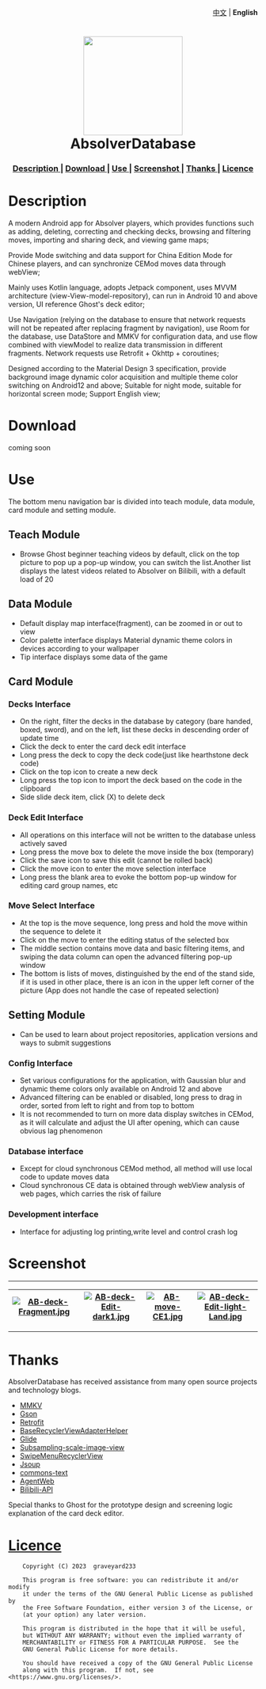 <p align="right">
    <a href="https://www.github.com/graveyard233/AbsolverDatabase">中文</a>
    <span> | </span>
    <strong>English</strong>
</p>

<h1 align="center">
    <img src="https://i.postimg.cc/6QbkhKJy/AB-1.png" width="200">
    <br>AbsolverDatabase<br>
</h1>

<div align="center">
    <h3>
    <a href="https://github.com/graveyard233/AbsolverDatabase/blob/master/README_EN.md#description">
    Description
    </a>
    <span> | </span>
    <a href="https://github.com/graveyard233/AbsolverDatabase/blob/master/README_EN.md#download">
    Download
    </a>
    <span> | </span>
    <a href="https://github.com/graveyard233/AbsolverDatabase/blob/master/README_EN.md#use">
    Use
    </a>
    <span> | </span>
    <a href="https://github.com/graveyard233/AbsolverDatabase/blob/master/README_EN.md#screenshot">
    Screenshot
    </a>
    <span> | </span>
    <a href="https://github.com/graveyard233/AbsolverDatabase/blob/master/README_EN.md#thanks">
    Thanks
    </a>
    <span> | </span>
    <a href="https://github.com/graveyard233/AbsolverDatabase/blob/master/README_EN.md#licence">
    Licence
    </a>
    </h3>
</div>

# Description

A modern Android app for Absolver players, which provides functions such as adding, deleting, correcting and checking decks, browsing and filtering moves, importing and sharing deck, and viewing game maps;

Provide Mode switching and data support for China Edition Mode for Chinese players, and can synchronize CEMod moves data through webView;

Mainly uses Kotlin language, adopts Jetpack component, uses MVVM architecture (view-View-model-repository), can run in Android 10 and above version, UI reference Ghost's deck editor;

Use Navigation (relying on the database to ensure that network requests will not be repeated after replacing fragment by navigation), use Room for the database, use DataStore and MMKV for configuration data, and use flow combined with viewModel to realize data transmission in different fragments. Network requests use Retrofit + Okhttp + coroutines;

Designed according to the Material Design 3 specification, provide background image dynamic color acquisition and multiple theme color switching on Android12 and above; Suitable for night mode, suitable for horizontal screen mode; Support English view;

# Download

<a>coming soon</a>

# Use

The bottom menu navigation bar is divided into teach module, data module, card module and setting module. 
## Teach Module
- Browse Ghost beginner teaching videos by default, click on the top picture to pop up a pop-up window, you can switch the list.Another list displays the latest videos related to Absolver on Bilibili, with a default load of 20

## Data Module
- Default display map interface(fragment), can be zoomed in or out to view
- Color palette interface displays Material dynamic theme colors in devices according to your wallpaper
- Tip interface displays some data of the game

## Card Module

### Decks Interface
- On the right, filter the decks in the database by category (bare handed, boxed, sword), and on the left, list these decks in descending order of update time
- Click the deck to enter the card deck edit interface
- Long press the deck to copy the deck code(just like hearthstone deck code)
- Click on the top icon to create a new deck
- Long press the top icon to import the deck based on the code in the clipboard
- Side slide deck item, click (X) to delete deck

### Deck Edit Interface
- All operations on this interface will not be written to the database unless actively saved
- Long press the move box to delete the move inside the box (temporary)
- Click the save icon to save this edit (cannot be rolled back)
- Click the move icon to enter the move selection interface
- Long press the blank area to evoke the bottom pop-up window for editing card group names, etc

### Move Select Interface
- At the top is the move sequence, long press and hold the move within the sequence to delete it
- Click on the move to enter the editing status of the selected box
- The middle section contains move data and basic filtering items, and swiping the data column can open the advanced filtering pop-up window
- The bottom is lists of moves, distinguished by the end of the stand side, if it is used in other place, there is an icon in the upper left corner of the picture (App does not handle the case of repeated selection)

## Setting Module
- Can be used to learn about project repositories, application versions and ways to submit suggestions

### Config Interface
- Set various configurations for the application, with Gaussian blur and dynamic theme colors only available on Android 12 and above
- Advanced filtering can be enabled or disabled, long press to drag in order, sorted from left to right and from top to bottom
- It is not recommended to turn on more data display switches in CEMod, as it will calculate and adjust the UI after opening, which can cause obvious lag phenomenon

### Database interface
- Except for cloud synchronous CEMod method, all method will use local code to update moves data
- Cloud synchronous CE data is obtained through webView analysis of web pages, which carries the risk of failure

### Development interface
- Interface for adjusting log printing,write level and control crash log

# Screenshot

----
|[![AB-deck-Fragment.jpg](https://i.postimg.cc/9QdZ9dVy/AB-deck-Fragment.jpg)](https://postimg.cc/3kwk5Dkw)|[![AB-deck-Edit-dark1.jpg](https://i.postimg.cc/KYsVMknr/AB-deck-Edit-dark1.jpg)](https://postimg.cc/yJcvqNpk)|[![AB-move-CE1.jpg](https://i.postimg.cc/kgctj7HH/AB-move-CE1.jpg)](https://postimg.cc/Wdd3zcTm)|[![AB-deck-Edit-light-Land.jpg](https://i.postimg.cc/Rhhmw5Y2/AB-deck-Edit-light-Land.jpg)](https://postimg.cc/7GFjycwN)|
| --- | --- | --- | --- |
----

# Thanks

AbsolverDatabase has received assistance from many open source projects and technology blogs.
- [MMKV](https://github.com/Tencent/MMKV)
- [Gson](https://github.com/google/gson)
- [Retrofit](https://github.com/square/retrofit)
- [BaseRecyclerViewAdapterHelper](https://github.com/CymChad/BaseRecyclerViewAdapterHelper)
- [Glide](https://github.com/bumptech/glide)
- [Subsampling-scale-image-view](https://github.com/davemorrissey/subsampling-scale-image-view)
- [SwipeMenuRecyclerView](https://github.com/aitsuki/SwipeMenuRecyclerView)
- [Jsoup](https://github.com/jhy/jsoup)
- [commons-text](https://central.sonatype.com/artifact/org.apache.commons/commons-text/1.10.0)
- [AgentWeb](https://github.com/Justson/AgentWeb)
- [Bilibili-API](https://github.com/SocialSisterYi/bilibili-API-collect)

Special thanks to Ghost for the prototype design and screening logic explanation of the card deck editor.

# [Licence](https://github.com/graveyard233/AbsolverDatabase/blob/master/LICENSE)

        Copyright (C) 2023  graveyard233

        This program is free software: you can redistribute it and/or modify
        it under the terms of the GNU General Public License as published by
        the Free Software Foundation, either version 3 of the License, or
        (at your option) any later version.

        This program is distributed in the hope that it will be useful,
        but WITHOUT ANY WARRANTY; without even the implied warranty of
        MERCHANTABILITY or FITNESS FOR A PARTICULAR PURPOSE.  See the
        GNU General Public License for more details.

        You should have received a copy of the GNU General Public License
        along with this program.  If not, see <https://www.gnu.org/licenses/>.